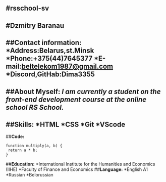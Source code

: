 #__rsschool-sv__
---
#__Dzmitry Baranau__
---
##__Contact information:__
*Address:Belarus,st.Minsk
*Phone:+375(44)7645377
*E-mail:beltelekom1987@gmail.com
*Discord,GitHab:Dima3355
---
##__About Myself:__
_I am currently a student on the front-end development course at the online school RS School._
---
##__Skills:__
*HTML
*CSS
*Git
*VScode
---
##__Code:__
~~~
function multiply(a, b) {
 return a * b;
} ​
~~~
##__Education:__
*International Institute for the Humanities and Economics (IIHE)
    *Faculty of Finance and Economics
##__Language:__
*English A1
*Russian
*Belorussian